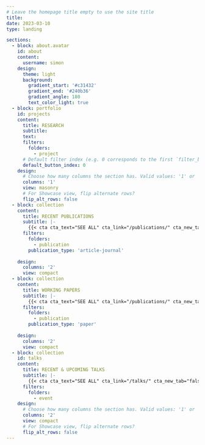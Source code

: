 ```yaml
---
# Leave the homepage title empty to use the site title
title:
date: 2023-03-10
type: landing

sections:
  - block: about.avatar
    id: about
    content:
      username: simon
    design:
      theme: light
      background:
        gradient_start: '#c31432'
        gradient_end: '#240b36'
        gradient_angle: 180
        text_color_light: true
  - block: portfolio
    id: projects
    content:
      title: RESEARCH
      subtitle: 
      text: 
      filters:
        folders:
          - project
      # Default filter index (e.g. 0 corresponds to the first `filter_button` instance below).
      default_button_index: 0
    design:
      # Choose how many columns the section has. Valid values: '1' or '2'.
      columns: '1'
      view: masonry
      # For Showcase view, flip alternate rows?
      flip_alt_rows: false
  - block: collection
    content:
      title: RECENT PUBLICATIONS
      subtitle: |-
        {{< cta cta_text="SEE ALL" cta_link="/publications/" cta_new_tab="false" >}}
      filters:
        folders:
          - publication
        publication_type: 'article-journal'
        
    design:
      columns: '2'
      view: compact
  - block: collection
    content:
      title: WORKING PAPERS
      subtitle: |-
        {{< cta cta_text="SEE ALL" cta_link="/publications/" cta_new_tab="false" >}}
      filters:
        folders:
          - publication
        publication_type: 'paper'
        
    design:
      columns: '2'
      view: compact
  - block: collection
    id: talks
    content:
      title: RECENT & UPCOMING TALKS
      subtitle: |-
        {{< cta cta_text="SEE ALL" cta_link="/talks/" cta_new_tab="false" >}}
      filters:
        folders:
          - event
    design:
      # Choose how many columns the section has. Valid values: '1' or '2'.
      columns: '2'
      view: compact
      # For Showcase view, flip alternate rows?
      flip_alt_rows: false
---
```

